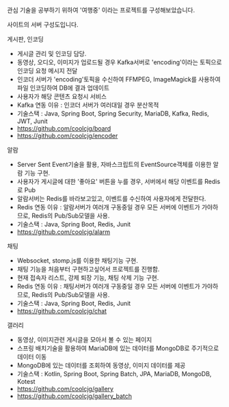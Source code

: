 관심 기술을 공부하기 위하여 '여행중' 이라는 프로젝트를 구성해보았습니다.

사이트의 서버 구성도입니다.

게시판, 인코딩
- 게시글 관리 및 인코딩 담당.
- 동영상, 오디오, 이미지가 업로드될 경우 Kafka서버로 'encoding'이라는 토픽으로 인코딩 요청 메시지 전달
- 인코더 서버가 'encoding'토픽을 수신하여 FFMPEG, ImageMagick를 사용하여 파일 인코딩하여 DB에 결과 업데이트
- 사용자가 해당 콘텐츠 요청시 서비스
- Kafka 연동 이유 : 인코더 서버가 여러대일 경우 분산목적
- 기술스택 : Java, Spring Boot, Spring Security, MariaDB, Kafka, Redis, JWT, Junit
- https://github.com/coolcjg/board
- https://github.com/coolcjg/encoder

알람
- Server Sent Event기술을 활용, 자바스크립트의 EventSource객체를 이용한 알람 기능 구현.
- 사용자가 게시글에 대한 '좋아요' 버튼을 누를 경우, 서버에서 해당 이벤트를 Redis로 Pub
- 알람서버는 Redis를 바라보고있고, 이벤트를 수신하여 사용자에게 전달한다.
- Redis 연동 이유 : 알람서버가 여러개 구동중일 경우 모든 서버에 이벤트가 가야하므로, Redis의 Pub/Sub모델을 사용.
- 기술스택 : Java, Spring Boot, Redis, Junit
- https://github.com/coolcjg/alarm

채팅
- Websocket, stomp.js를 이용한 채팅기능 구현.
- 채팅 기능을 처음부터 구현하고싶어서 프로젝트를 진행함.
- 현재 접속자 리스트, 강제 퇴장 기능, 채팅 삭제 기능 구현.
- Redis 연동 이유 : 채팅서버가 여러개 구동중일 경우 모든 서버에 이벤트가 가야하므로, Redis의 Pub/Sub모델을 사용.
- 기술스택 : Java, Spring Boot, Redis, Junit
- https://github.com/coolcjg/chat

갤러리
- 동영상, 이미지관련 게시글을 모아서 볼 수 있는 페이지
- 스프링 배치기술을 활용하여 MariaDB에 있는 데이터를 MongoDB로 주기적으로 데이터 이동
- MongoDB에 있는 데이터를 조회하여 동영상, 이미지 데이터를 제공
- 기술스택 : Kotlin, Spring Boot, Spring Batch, JPA, MariaDB, MongoDB, Kotest
- https://github.com/coolcjg/gallery
- https://github.com/coolcjg/gallery_batch 
